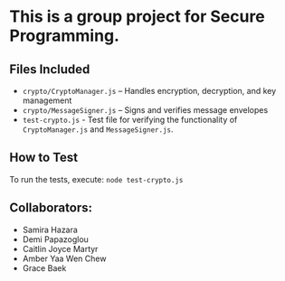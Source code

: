 # This is a group project for Secure Programming.

## Files Included
- `crypto/CryptoManager.js` – Handles encryption, decryption, and key management 
- `crypto/MessageSigner.js` – Signs and verifies message envelopes 
- `test-crypto.js` -  Test file for verifying the functionality of `CryptoManager.js` and `MessageSigner.js`.

## How to Test
To run the tests, execute: `node test-crypto.js`

## Collaborators:
- Samira Hazara
- Demi Papazoglou
- Caitlin Joyce Martyr
- Amber Yaa Wen Chew
- Grace Baek 
